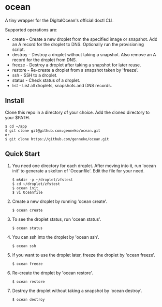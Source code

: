 # ocean
A tiny wrapper for the DigitalOcean's official doctl CLI.

Supported operations are:
* create - Create a new droplet from the specified image or snapshot. Add an A record for the droplet to DNS. Optionally run the provisioning script.
* destroy - Destroy a droplet without taking a snapshot. Also remove an A record for the droplet from DNS.
* freeze - Destroy a droplet after taking a snapshot for later reuse.
* restore - Re-create a droplet from a snapshot taken by 'freeze'.
* ssh - SSH to a droplet.
* status - Check status of a droplet.
* list - List all droplets, snapshots and DNS records.

## Install
Clone this repo in a directory of your choice. Add the cloned directory to your $PATH.
```
$ cd ~/app
$ git clone git@github.com:genneko/ocean.git
or
$ git clone https://github.com/genneko/ocean.git
```

## Quick Start
1. You need one directory for each droplet. After moving into it, run 'ocean init' to generate a skelton of 'Oceanfile'. Edit the file for your need.
    ```
    $ mkdir -p ~/droplet/zfstest
    $ cd ~/droplet/zfstest
    $ ocean init
    $ vi Oceanfile
    ```

2. Create a new droplet by running 'ocean create'.
    ```
    $ ocean create
    ```

3. To see the droplet status, run 'ocean status'.
    ```
    $ ocean status
    ```

4. You can ssh into the droplet by 'ocean ssh'.
    ```
    $ ocean ssh
    ```

5. If you want to use the droplet later, freeze the droplet by 'ocean freeze'.
    ```
    $ ocean freeze
    ```

6. Re-create the droplet by 'ocean restore'.
    ```
    $ ocean restore
    ```

7. Destroy the droplet without taking a snapshot by 'ocean destroy'.
    ```
    $ ocean destroy
    ```

